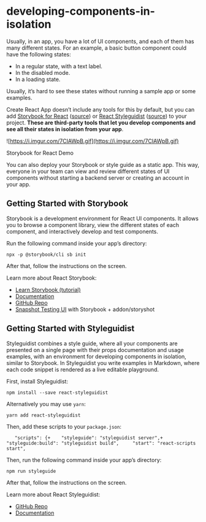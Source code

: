 # developing-components-in-isolation

Usually, in an app, you have a lot of UI components, and each of them has many different states. For an example, a basic button component could have the following states:

- In a regular state, with a text label.
- In the disabled mode.
- In a loading state.

Usually, it’s hard to see these states without running a sample app or some examples.

Create React App doesn’t include any tools for this by default, but you can add [Storybook for React](https://storybook.js.org/) ([source](https://github.com/storybooks/storybook)) or [React Styleguidist](https://react-styleguidist.js.org/) ([source](https://github.com/styleguidist/react-styleguidist)) to your project. **These are third-party tools that let you develop components and see all their states in isolation from your app**.

![https://i.imgur.com/7CIAWpB.gif](https://i.imgur.com/7CIAWpB.gif)

Storybook for React Demo

You can also deploy your Storybook or style guide as a static app. This way, everyone in your team can view and review different states of UI components without starting a backend server or creating an account in your app.

## Getting Started with Storybook

Storybook is a development environment for React UI components. It allows you to browse a component library, view the different states of each component, and interactively develop and test components.

Run the following command inside your app’s directory:

```
npx -p @storybook/cli sb init
```

After that, follow the instructions on the screen.

Learn more about React Storybook:

- [Learn Storybook (tutorial)](https://learnstorybook.com/)
- [Documentation](https://storybook.js.org/basics/introduction/)
- [GitHub Repo](https://github.com/storybooks/storybook)
- [Snapshot Testing UI](https://github.com/storybooks/storybook/tree/master/addons/storyshots) with Storybook + addon/storyshot

## Getting Started with Styleguidist

Styleguidist combines a style guide, where all your components are presented on a single page with their props documentation and usage examples, with an environment for developing components in isolation, similar to Storybook. In Styleguidist you write examples in Markdown, where each code snippet is rendered as a live editable playground.

First, install Styleguidist:

```
npm install --save react-styleguidist
```

Alternatively you may use `yarn`:

```
yarn add react-styleguidist
```

Then, add these scripts to your `package.json`:

```
   "scripts": {+    "styleguide": "styleguidist server",+    "styleguide:build": "styleguidist build",     "start": "react-scripts start",
```

Then, run the following command inside your app’s directory:

```
npm run styleguide
```

After that, follow the instructions on the screen.

Learn more about React Styleguidist:

- [GitHub Repo](https://github.com/styleguidist/react-styleguidist)
- [Documentation](https://react-styleguidist.js.org/docs/getting-started.html)
